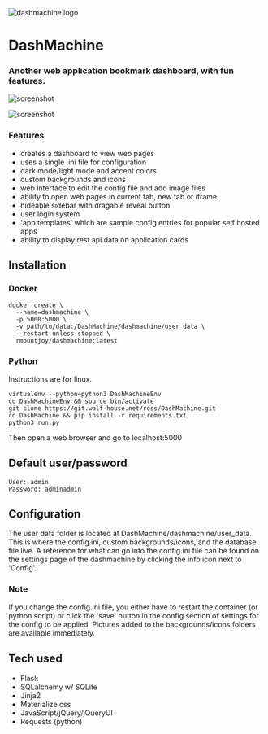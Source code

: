 ![dashmachine logo](https://i.ibb.co/PMGkhdz/logo.png)
# DashMachine
### Another web application bookmark dashboard, with fun features.

![screenshot](https://i.ibb.co/chbBkzk/2020-02-02-09-46.png)

![screenshot](https://i.ibb.co/HXbfhnp/2020-02-02-09-47.png)

### Features
* creates a dashboard to view web pages
* uses a single .ini file for configuration
* dark mode/light mode and accent colors
* custom backgrounds and icons
* web interface to edit the config file and add image files
* ability to open web pages in current tab, new tab or iframe
* hideable sidebar with dragable reveal button
* user login system
* 'app templates' which are sample config entries for popular self hosted apps
* ability to display rest api data on application cards

## Installation
### Docker
```
docker create \
  --name=dashmachine \
  -p 5000:5000 \
  -v path/to/data:/DashMachine/dashmachine/user_data \
  --restart unless-stopped \
  rmountjoy/dashmachine:latest
```

### Python
Instructions are for linux.
```
virtualenv --python=python3 DashMachineEnv
cd DashMachineEnv && source bin/activate
git clone https://git.wolf-house.net/ross/DashMachine.git
cd DashMachine && pip install -r requirements.txt
python3 run.py
```
Then open a web browser and go to localhost:5000

## Default user/password
```
User: admin
Password: adminadmin
```

## Configuration
The user data folder is located at DashMachine/dashmachine/user_data. This is where the config.ini, custom backgrounds/icons, and the database file live. A reference for what can go into the config.ini file can be found on the settings page of the dashmachine by clicking the info icon next to 'Config'. 

### Note
If you change the config.ini file, you either have to restart the container (or python script) or click the 'save' button in the config section of settings for the config to be applied. Pictures added to the backgrounds/icons folders are available immediately.

## Tech used
* Flask
* SQLalchemy w/ SQLite
* Jinja2
* Materialize css
* JavaScript/jQuery/jQueryUI
* Requests (python)
